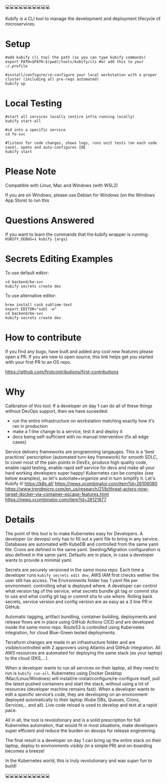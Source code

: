 💻💻💻💻💻💻💻💻💻💻

Kubify is a CLI tool to manage the development and deployment lifecycle of microservices.

# Setup
```
#add kubify cli tool the path (so you can type kubify commands)
export PATH=$PATH:$(pwd)/tools/kubify/cli #or add this to your ~/.profile

#install/configure/re-configure your local workstation with a proper cluster (including all pre-reqs automated)
kubify up
```

# Local Testing

```
#start all services locally (entire infra running locally)
kubify start-all 

#cd into a specific service
cd fe-svc

#listens for code changes, shows logs, runs unit tests (on each code save), opens and auto-configures IDE
kubify start
```

# Please Note

Compatible with Linux, Mac and Windows (with WSL2)

If you are on Windows, please use Debian for Windows (on the Windows App Store) to run this

# Questions Answered

If you want to learn the commands that the kubify wrapper is running: `KUBIFY_DEBUG=1 kubify {args}`

# Secrets Editing Examples

To use default editor:
```
cd backend/be-svc
kubify secrets create dev
```
To use alternative editor:
```
brew install cask sublime-text
export EDITOR="subl -w"
cd backend/be-svc
kubify secrets create dev
```
# How to contribute

If you find any bugs, have built and added any cool new features please open a PR.
If you are new to open source, this link helps get you started with your first PR to an OS repo.

https://github.com/firstcontributions/first-contributions

# Why

Calibration of this tool: If a developer on day 1 can do all of these things without DevOps support, then we have suceeded:
- run the entire infrastructure on workstation matching exactly how it's ran in production
- make a 1 line change to a service, test it and deploy it
- docs being self-sufficient with no manual intervention (fix all edge cases)

Service delivery frameworks are programming langauges. This is a 'best practices' perscription (automated turn-key framework) for smooth SDLC, to cover most of the pain points in DevEx, produce high quality code, enable rapid testing, enable rapid self service for devs and make all your hard working developers super happy!
Kubernetes can be complex (see below examples), so let's automate+organize and in turn simplify it. Let's Kubify it!
https://k8s.af/
https://news.ycombinator.com/item?id=26106080
https://www.trendmicro.com/en_us/research/21/b/threat-actors-now-target-docker-via-container-escape-features.html
	https://news.ycombinator.com/item?id=26121877


# Details

The point of this tool is to make Kubernetes easy for Developers. 
A developer (or devops) only has to fill out a yaml file to bring in any service.
Databases are automated with KubeDB and controlled from the same yaml file.
Crons are defined in the same yaml.
Seeding/Migration configuration is also defined in the same yaml.
Defaults are in place, in case a developer wants to provide a minimal yaml.

Secrets are securely versioned in the same mono repo. Each time a developer runs `kubify secrets edit dev`, AWS IAM first checks wether the user still has access.
The Environments folder has 1 yaml file per environment. controlling what is deployed where. 
 A developer can control what version tag of the service, what secrets bundle git tag or commit sha to use and what config git tag or commit sha to use where. Rolling back secrets, service version and config version are as easy as a 3 line PR in GitHub.

Automatic tagging, artifact bundling, container building, deployments and release flows are in place using GitHub Actions CICD and are developed inside the same mono repo.
Route53 is controlled using Kubernetes integration, for cloud Blue-Green tested deployments.

Terraform changes are made in an infrastructure folder and are visible/controlled with 2 approvers using Atlantis and GitHub integration. All AWS resources are automated for deploying the same stack (as your laptop) to the cloud (EKS,…).

When a developer wants to run all services on their laptop, all they need to run is `kubify run-all`. Kubernetes using Docker Desktop (Mac/Linux/Windows) will install/re-instal/configure/re-configure itself, pull the latest pushed containers and start the stack, without using a lot of resources (developer machine remains fast). When a developer wants to edit a specific service’s code, they are developing on an environment deployed automatically to their laptop (Kube DBs, Queues, Crons, Services,.. and all). Live code reload is used to develop and test at a rapid pace.

All in all, the tool is revolutionary and is a solid prescription for full Kubernetes automation, that would fit in most situations, make developers super efficient and reduce the burden on devops for release engineering.

The final result is a developer on day 1 can bring up the entire stack on their laptop, deploy to environments visibly (in a simple PR) and on-boarding becomes a breeze!

In the Kubernetes world, this is truly revolutionary and was *super* fun to build!

💻💻💻💻💻💻💻💻💻💻